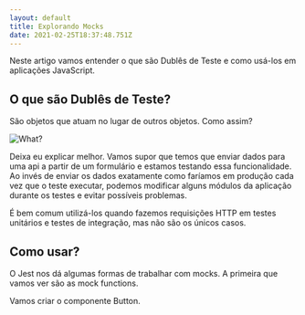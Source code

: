 ```yaml
---
layout: default
title: Explorando Mocks
date: 2021-02-25T18:37:48.751Z
---
```

Neste artigo vamos entender o que são Dublês de Teste e como usá-los em aplicações JavaScript.

## O que são Dublês de Teste?

São objetos que atuam no lugar de outros objetos. Como assim?

![What?](https://media.giphy.com/media/CiYImHHBivpAs/giphy.gif)

Deixa eu explicar melhor. Vamos supor que temos que enviar dados para uma api a partir de um formulário e estamos testando essa funcionalidade. Ao invés de enviar os dados exatamente como faríamos em produção cada vez que o teste executar, podemos modificar alguns módulos da aplicação durante os testes e evitar possíveis problemas.

É bem comum utilizá-los quando fazemos requisições HTTP em testes unitários e testes de integração, mas não são os únicos casos.

## Como usar?

O Jest nos dá algumas formas de trabalhar com mocks. A primeira que vamos ver são as mock functions.

Vamos criar o componente Button.

```javascript
```
